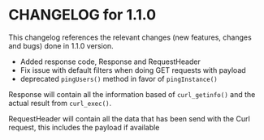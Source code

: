 CHANGELOG for 1.1.0
=================
This changelog references the relevant changes (new features, changes and bugs) done in 1.1.0 version.
  * Added response code, Response and RequestHeader
  * Fix issue with default filters when doing GET requests with payload
  * deprecated `pingUsers()` method in favor of `pingInstance()`
  
  
Response will contain all the information based of `curl_getinfo()` and the actual result from `curl_exec()`. 

RequestHeader will contain all the data that has been send with the Curl request, this includes the payload if available